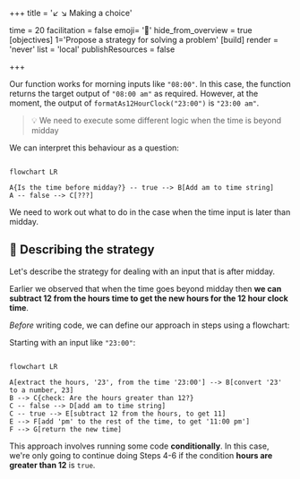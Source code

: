 +++
title = '↙️ ↘️ Making a choice'

time = 20
facilitation = false
emoji= '🧩'
hide_from_overview = true
[objectives]
    1='Propose a strategy for solving a problem'
[build]
  render = 'never'
  list = 'local'
  publishResources = false

+++

Our function works for morning inputs like `"08:00"`. In this case, the function returns the target output of `"08:00 am"` as required. However, at the moment, the output of `formatAs12HourClock("23:00")` is `"23:00 am"`.

> 💡 We need to execute some different logic when the time is beyond midday

We can interpret this behaviour as a question:

```mermaid

flowchart LR

A{Is the time before midday?} -- true --> B[Add am to time string]
A -- false --> C[???]
```

We need to work out what to do in the case when the time input is later than midday.

## 🧭 Describing the strategy

Let's describe the strategy for dealing with an input that is after midday.

Earlier we observed that when the time goes beyond midday then **we can subtract 12 from the hours time to get the new hours for the 12 hour clock time**.

_Before_ writing code, we can define our approach in steps using a flowchart:

Starting with an input like `"23:00"`:

```mermaid

flowchart LR

A[extract the hours, '23', from the time '23:00'] --> B[convert '23' to a number, 23]
B --> C{check: Are the hours greater than 12?}
C -- false --> D[add am to time string]
C -- true --> E[subtract 12 from the hours, to get 11]
E --> F[add 'pm' to the rest of the time, to get '11:00 pm']
F --> G[return the new time]
```

This approach involves running some code **conditionally**. In this case, we're only going to continue doing Steps 4-6 if the condition **hours are greater than 12** is `true`.
